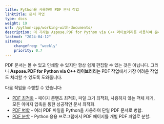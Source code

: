 ```yaml
---
title: Python을 사용하여 PDF 문서 작업
linktitle: 문서 작업
type: docs
weight: 10
url: /python-cpp/working-with-documents/
description: 이 기사는 Aspose.PDF for Python via C++ 라이브러리를 사용하여 문서로 수행할 수 있는 조작을 설명합니다.
lastmod: "2024-04-12"
sitemap:
    changefreq: "weekly"
    priority: 0.7
---
```


PDF 문서는 볼 수 있고 인쇄할 수 있지만 항상 쉽게 편집할 수 있는 것은 아닙니다. 그러나 **Aspose.PDF for Python via C++ 라이브러리**는 PDF 작업에서 가장 어려운 작업도 처리할 수 있도록 도와줍니다.

다음 작업을 수행할 수 있습니다:

- [PDF 최적화](/pdf/python-cpp/optimize-pdf/) - 페이지 콘텐츠 최적화, 파일 크기 최적화, 사용하지 않는 객체 제거, 모든 이미지 압축을 통한 성공적인 문서 최적화.
- [PDF 병합](/pdf/python-cpp/merge-pdf-documents/) - 여러 PDF 파일을 Python을 사용하여 단일 PDF 문서로 병합.
- [PDF 분할](/pdf/python-cpp/split-document/) - Python 응용 프로그램에서 PDF 페이지를 개별 PDF 파일로 분할.